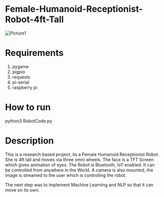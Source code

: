# Female-Humanoid-Receptionist-Robot-4ft-Tall

![Picture1](https://user-images.githubusercontent.com/34818652/126197876-ab8f3066-ea5a-4fd9-bc8f-3c4f90e44ff6.jpg)

# Requirements
1) pygame
2) pigpio
3) requests
4) pi-serial
5) raspberry pi

# How to run
python3 RobotCode.py

# Description

This is a research based project, its a Female Humanoid Receptionist Robot. She is 4ft tall and moves via three omni wheels. The face is a TFT Screen which gives animation of eyes. The Robot is Bluetooth, IoT enabled. It can be controlled from anywhere in the World. A camera is also mounted, the image is streamed to the user which is controlling the robot. 

The next step was to implement Machine Learning and NLP so that it can move on its own. 
